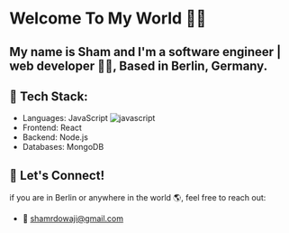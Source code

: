# Welcome To My World 🙋‍♀️

## My name is Sham and I'm a software engineer | web developer 👩‍💻, Based in Berlin, Germany.
## 🔷 Tech Stack:
- Languages: JavaScript ![javascript]("https://github.com/blackcater/blackcater/raw/main/images/logo-javascript.svg")
- Frontend: React
- Backend: Node.js
- Databases: MongoDB
## 📮 Let's Connect!
if you are in Berlin or anywhere in the world 🌎, feel free to reach out:
- 📩 shamrdowaji@gmail.com
